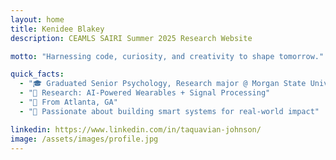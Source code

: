 ```yaml
---
layout: home
title: Kenidee Blakey
description: CEAMLS SAIRI Summer 2025 Research Website

motto: "Harnessing code, curiosity, and creativity to shape tomorrow."

quick_facts:
  - "🎓 Graduated Senior Psychology, Research major @ Morgan State University"
  - "🔬 Research: AI-Powered Wearables + Signal Processing"
  - "📍 From Atlanta, GA"
  - "🚀 Passionate about building smart systems for real-world impact"

linkedin: https://www.linkedin.com/in/taquavian-johnson/
image: /assets/images/profile.jpg
---
```

